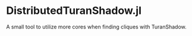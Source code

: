 # DistributedTuranShadow.jl
A small tool to utilize more cores when finding cliques with TuranShadow.
